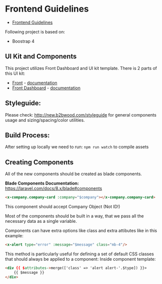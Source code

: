 # Frontend Guidelines

- [Frontend Guidelines](#)

Following project is based on:
* Boostrap 4



## UI Kit and Components
This project utilizes Front Dashboard and UI kit template.
There is 2 parts of this UI kit:
* [Front](https://htmlstream.com/front/index.html) - [documentation](https://htmlstream.com/front/snippets/index.html)
* [Front Dashboard](https://htmlstream.com/front-dashboard/index.html) - [documentation](https://htmlstream.com/front-dashboard/documentation/index.html)


## Styleguide:
Please check: http://new.b2bwood.com/styleguide
for general components usage and sizing/spacing/color utilities.

## Build Process:

After setting up locally we need to run:
`npm run watch` to compile assets

## Creating Components
All of the new components should be created as blade components.

**Blade Components Documentation:**
https://laravel.com/docs/8.x/blade#components

```html
<x-company.company-card :company="$company"></x-company.company-card>
```

This component should accept Company Object (Not ID!)

Most of the components should be built in a way, that we pass all the necessary data
as a single variable.

Components can have extra options like class and extra attibutes like in this example:

```html
<x-alert type="error" :message="$message" class="mb-4"/>
```

This method is particularly useful for defining a set of default CSS classes that should always be applied to a component:
Inside component template:
```html
<div {{ $attributes->merge(['class' => 'alert alert-'.$type]) }}>
    {{ $message }}
</div>
```


